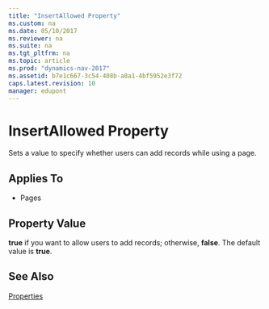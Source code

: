```yaml
---
title: "InsertAllowed Property"
ms.custom: na
ms.date: 05/10/2017
ms.reviewer: na
ms.suite: na
ms.tgt_pltfrm: na
ms.topic: article
ms.prod: "dynamics-nav-2017"
ms.assetid: b7e1c667-3c54-408b-a8a1-4bf5952e3f72
caps.latest.revision: 10
manager: edupont
---
```

# InsertAllowed Property
Sets a value to specify whether users can add records while using a page.  
  
## Applies To  
  
-   Pages  
  
## Property Value  
 **true** if you want to allow users to add records; otherwise, **false**. The default value is **true**.  
  
## See Also  
 [Properties](Properties.md)